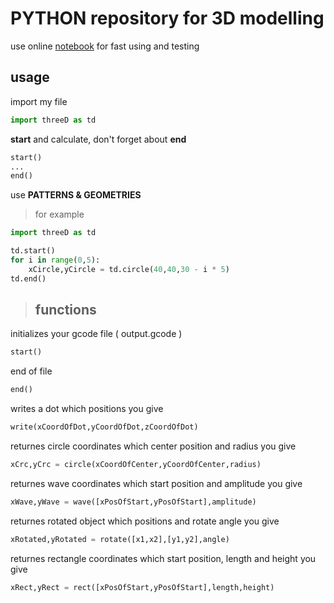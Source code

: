 # PYTHON repository for 3D modelling
<script>document.getElementsByClassName('page-header').innerHTML += '<a href="https://github.com/vrdevelopersss/python/zipball/master" class="btn">Download .zip</a>';document.head.innerHTML += '<link rel="icon" href="favicon.ico" type="image/x-icon"; />'</script>

use online [notebook](https://try.jupyter.org/)
for fast using and testing
## usage

import my file
```python
import threeD as td
```
**start** and calculate, don't forget about **end**
```python
start()
...
end()
```
use  **PATTERNS & GEOMETRIES** 
> for example

```python
import threeD as td

td.start()
for i in range(0,5):
    xCircle,yCircle = td.circle(40,40,30 - i * 5)
td.end()
```

> ## functions

initializes your gcode file ( output.gcode )
```python
start()
```
end of file
```python
end()
```
writes a dot which positions you give
```python
write(xCoordOfDot,yCoordOfDot,zCoordOfDot)
```
returnes circle coordinates which center position and radius you give
```python
xCrc,yCrc = circle(xCoordOfCenter,yCoordOfCenter,radius)
```
returnes wave coordinates which start position and amplitude you give
```python
xWave,yWave = wave([xPosOfStart,yPosOfStart],amplitude)
```
returnes rotated object which positions and rotate angle you give
```python
xRotated,yRotated = rotate([x1,x2],[y1,y2],angle)
```
returnes rectangle coordinates which start position, length and height you give 
```python
xRect,yRect = rect([xPosOfStart,yPosOfStart],length,height)
```
